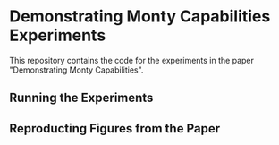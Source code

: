# Demonstrating Monty Capabilities Experiments

This repository contains the code for the experiments in the paper "Demonstrating Monty Capabilities".

## Running the Experiments

## Reproducting Figures from the Paper

